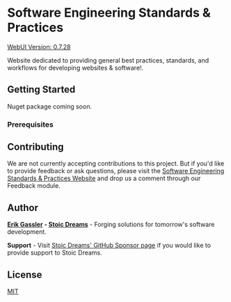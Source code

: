 # Software Engineering Standards & Practices

[WebUI Version: 0.7.28](https://github.com/StoicDreams/RustWebUI)

Website dedicated to providing general best practices, standards, and workflows for developing websites & software!.

## Getting Started

Nuget package coming soon.

### Prerequisites

## Contributing

We are not currently accepting contributions to this project. But if you'd like to provide feedback or ask questions, please visit the [Software Engineering Standards & Practices Website](https://www.sesp.tech/home) and drop us a comment through our Feedback module.

## Author

**[Erik Gassler](https://www.erikgassler.com) - [Stoic Dreams](https://www.stoicdreams.com)** - Forging solutions for tomorrow's software development.

**Support** - Visit [Stoic Dreams' GitHub Sponsor page](https://github.com/sponsors/StoicDreams) if you would like to provide support to Stoic Dreams.

## License

[MIT](LICENSE)
